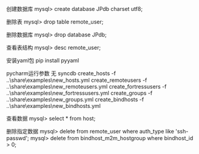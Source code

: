 创建数据库
mysql> create database JPdb charset utf8;

删除表
mysql> drop table remote_user;

删除数据库
mysql> drop database JPdb;

查看表结构
mysql> desc remote_user;

安装yaml包
pip install pyyaml

pycharm运行参数
    无
    syncdb
    create_hosts -f ..\share\examples\new_hosts.yml
    create_remoteusers -f ..\share\examples\new_remoteusers.yml
    create_fortressusers -f ..\share\examples\new_fortressusers.yml
    create_groups -f ..\share\examples\new_groups.yml
    create_bindhosts -f ..\share\examples\new_bindhosts.yml

查看数据
mysql> select * from host;

删除指定数据
mysql> delete from remote_user where auth_type like 'ssh-passwd';
mysql> delete from bindhost_m2m_hostgroup where bindhost_id > 0;

